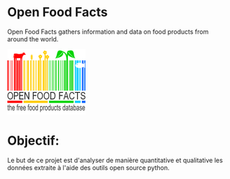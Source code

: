 Open Food Facts
==================
Open Food Facts gathers information and data on food products from around the world.

![OFF](off.png)

# Objectif:
Le but de ce projet est d'analyser de manière quantitative et qualitative les données extraite à l'aide des outils open source python.
